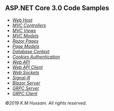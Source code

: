 <h2>ASP.NET Core 3.0 Code Samples</h2>
<ul>
  <li><i><a href="https://github.com/km-hussain-in/AspNetCore3/tree/master/WebHostDemo/DemoApp">Web Host</a></i></li>
  <li><i><a href="https://github.com/km-hussain-in/AspNetCore3/tree/master/MvcControllerDemo/DemoApp">MVC Controllers</a></i></li>
  <li><i><a href="https://github.com/km-hussain-in/AspNetCore3/tree/master/MvcViewDemo/DemoApp">MVC Views</a></i></li>
  <li><i><a href="https://github.com/km-hussain-in/AspNetCore3/tree/master/MvcModelDemo/DemoApp">MVC Models</a></i></li>
  <li><i><a href="https://github.com/km-hussain-in/AspNetCore3/tree/master/RazorPageDemo/DemoApp">Razor Pages</a></i></li>
  <li><i><a href="https://github.com/km-hussain-in/AspNetCore3/tree/master/PageModelDemo/DemoApp">Page Models</a></i></li>
  <li><i><a href="https://github.com/km-hussain-in/AspNetCore3/tree/master/DbContextDemo/DemoApp">Database Context</a></i></li>
  <li><i><a href="https://github.com/km-hussain-in/AspNetCore3/tree/master/AuthenticationDemo/DemoApp">Cookies Authentication</a></i></li>
  <li><i><a href="https://github.com/km-hussain-in/AspNetCore3/tree/master/WebApiDemo/DemoApp">Web API</a></i></li>
  <li><i><a href="https://github.com/km-hussain-in/AspNetCore3/tree/master/WebApiClientDemo/DemoApp">Web API Client</a></i></li>
  <li><i><a href="https://github.com/km-hussain-in/AspNetCore3/tree/master/WebSocketDemo/DemoApp">Web Sockets</a></i></li>
  <li><i><a href="https://github.com/km-hussain-in/AspNetCore3/tree/master/SignalRDemo/DemoApp">Signal-R</a></i></li>
  <li><i><a href="https://github.com/km-hussain-in/AspNetCore3/tree/master/BlazorServerDemo/DemoApp">Blazor Server</a></i></li>
  <li><i><a href="https://github.com/km-hussain-in/AspNetCore3/tree/master/GrpcServerDemo/DemoApp">GRPC Server</a></i></li>
  <li><i><a href="https://github.com/km-hussain-in/AspNetCore3/tree/master/GrpcClientDemo/DemoApp">GRPC Client</a></i></li>
</ul>
<p>
  <i>&copy;2019 K.M Hussain. All rights reserved.</i>
</p>
